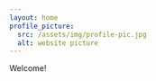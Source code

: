 ```yaml
---
layout: home
profile_picture:
  src: /assets/img/profile-pic.jpg
  alt: website picture
---
```


<p>
  Welcome!
</p>
